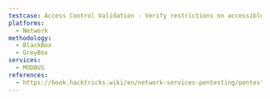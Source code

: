 ```yaml
---
testcase: Access Control Validation - Verify restrictions on accessible Unit IDs and ranges of registers to identify any exposed or unsecured data points
platforms: 
  - Network
methodology: 
  - BlackBox
  - GreyBox
services:
  - MODBUS
references:
  - https://book.hacktricks.wiki/en/network-services-pentesting/pentesting-modbus.html
---
```

